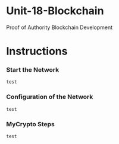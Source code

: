 # Unit-18-Blockchain
Proof of Authority Blockchain Development

# Instructions

### Start the Network
    test
    
### Configuration of the Network
    test
    
### MyCrypto Steps
    test

